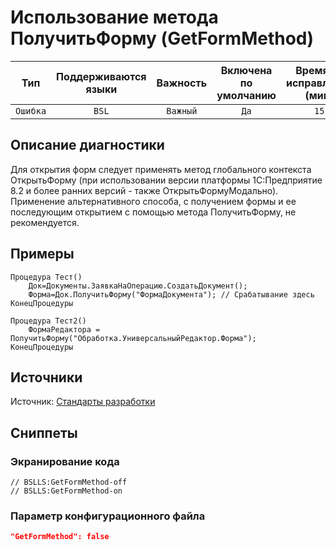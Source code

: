 # Использование метода ПолучитьФорму (GetFormMethod)

 Тип | Поддерживаются<br>языки | Важность | Включена<br>по умолчанию | Время на<br>исправление (мин) | Тэги 
 :-: | :-: | :-: | :-: | :-: | :-: 
 `Ошибка` | `BSL` | `Важный` | `Да` | `15` | `error` 

<!-- Блоки выше заполняются автоматически, не трогать -->
## Описание диагностики
<!-- Описание диагностики заполняется вручную. Необходимо понятным языком описать смысл и схему работу -->
Для открытия форм следует применять метод глобального контекста ОткрытьФорму (при использовании версии платформы 1С:Предприятие 8.2 и более ранних версий - также ОткрытьФормуМодально). 
Применение альтернативного способа, с получением формы и ее последующим открытием с помощью метода ПолучитьФорму, не рекомендуется.
## Примеры
<!-- В данном разделе приводятся примеры, на которые диагностика срабатывает, а также можно привести пример, как можно исправить ситуацию -->
```bsl
Процедура Тест()
    Док=Документы.ЗаявкаНаОперацию.СоздатьДокумент();
    Форма=Док.ПолучитьФорму("ФормаДокумента"); // Срабатывание здесь
КонецПроцедуры
```
```bsl
Процедура Тест2()
    ФормаРедактора = ПолучитьФорму("Обработка.УниверсальныйРедактор.Форма");
КонецПроцедуры
```

## Источники
<!-- Необходимо указывать ссылки на все источники, из которых почерпнута информация для создания диагностики -->

Источник: [Стандарты разработки](https://its.1c.ru/db/v8std/content/404/hdoc)

## Сниппеты

<!-- Блоки ниже заполняются автоматически, не трогать -->
### Экранирование кода

```bsl
// BSLLS:GetFormMethod-off
// BSLLS:GetFormMethod-on
```

### Параметр конфигурационного файла

```json
"GetFormMethod": false
```
